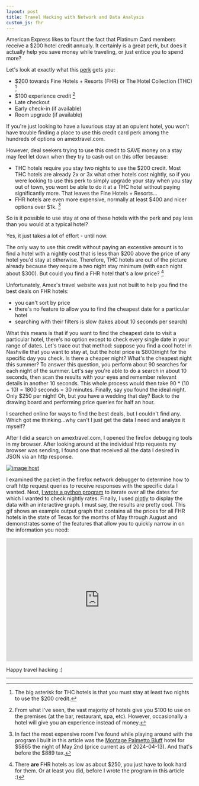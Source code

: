 ```yaml
---
layout: post
title: Travel Hacking with Network and Data Analysis
custom_js: fhr
---
```


American Express likes to flaunt the fact that Platinum Card members receive a $200 hotel credit annualy. It certainly is a great perk, but does it actually help you save money while traveling, or just entice you to spend more?

Let's look at exactly what this [perk](https://www.americanexpress.com/en-us/travel/benefits/how-to-use-hotel-credit/) gets you:
- $200 towards Fine Hotels + Resorts (FHR) or The Hotel Collection (THC) [^1]
- $100 experience credit [^2]
- Late checkout
- Early check-in (if available)
- Room upgrade (if available)

If you're just looking to have a luxurious stay at an opulent hotel, you won't have trouble finding a place to use this credit card perk among the hundreds of options on amextravel.com.

However, deal seekers trying to use this credit to SAVE money on a stay may feel let down when they try to cash out on this offer because:

- THC hotels require you stay two nights to use the $200 credit. Most THC hotels are already 2x or 3x what other hotels cost nightly, so if you were looking to use this perk to simply upgrade your stay when you stay out of town, you wont be able to do it at a THC hotel without paying significantly more. That leaves the Fine Hotels + Resorts...
- FHR hotels are even more expensive, normally at least $400 and nicer options over $1k. [^3]

So is it possible to use stay at one of these hotels with the perk and pay less than you would at a typical hotel?

Yes, it just takes a lot of effort - until now.

The only way to use this credit without paying an excessive amount is to find a hotel with a nightly cost that is less than $200 above the price of any hotel you'd stay at otherwise. Therefore, THC hotels are out of the picture already because they require a two night stay minimum (with each night about $300). But could you find a FHR hotel that's a low price? [^4]

Unfortunately, Amex's travel website was just not built to help you find the best deals on FHR hotels:
- you can't sort by price
- there's no feature to allow you to find the cheapest date for a particular hotel
- searching with their filters is slow (takes about 10 seconds per search)

What this means is that if you want to find the cheapest date to visit a particular hotel, there's no option except to check every single date in your range of dates. Let's trace out that method: suppose you find a cool hotel in Nashville that you want to stay at, but the hotel price is $800/night for the specific day you check. Is there a cheaper night? What's the cheapest night this summer? To answer this question, you perform about 90 searches for each night of the summer. Let's say you're able to do a search in about 10 seconds, then scan the results with your eyes and remember relevant details in another 10 seconds. This whole process would then take 90 * (10 + 10) = 1800 seconds = 30 minutes. Finally, say you found the ideal night. Only $250 per night! Oh, but you have a wedding that day? Back to the drawing board and performing price queries for half an hour.

I searched online for ways to find the best deals, but I couldn't find any. Which got me thinking...why can't I just get the data I need and analyze it myself?

After I did a search on amextravel.com, I opened the firefox debugging tools in my browser. After looking around at the individual http requests my browser was sending, I found one that received all the data I desired in JSON via an http response.

<a href="https://imgbox.com/E19S2rti" target="_blank"><img src="https://thumbs2.imgbox.com/1b/9b/E19S2rti_t.png" alt="image host"/></a>

I examined the packet in the firefox network debugger to determine how to craft http request queries to receive responses with the specific data I wanted. Next, [I wrote a python program](https://github.com/tristan-white/fhr_deal_finder) to iterate over all the dates for which I wanted to check nightly rates. Finally, I used [plotly](https://tristanwhite.me/plotly.html) to display the data with an interactive graph. I must say, the results are pretty cool. This gif shows an example output graph that contains all the prices for all FHR hotels in the state of Texas for the months of May through August and demonstrates some of the features that allow you to quickly narrow in on the information you need:

<div style="width:100%;height:0;padding-bottom:66%;position:relative;"><iframe src="https://giphy.com/embed/BhYlJFHHI6wRt2J4Fs" width="100%" height="100%" style="position:absolute" frameBorder="0" class="giphy-embed" allowFullScreen></iframe></div>

Happy travel hacking :)

---
[^1]: The big asterisk for THC hotels is that you must stay at least two nights to use the $200 credit.
[^2]: From what I've seen, the vast majority of hotels give you $100 to use on the premises (at the bar, restaurant, spa, etc). However, occasionally a hotel will give you an experience instead of money.
[^3]: In fact the most expensive room I've found while playing around with the program I built in this article was the [Montage Palmetto Bluff](https://www.montage.com/palmettobluff/) hotel for $5865 the night of May 2nd (price current as of 2024-04-13). And that's before the $889 tax.
[^4]: There **are** FHR hotels as low as about $250, you just have to look hard for them. Or at least you did, before I wrote the program in this article :)
